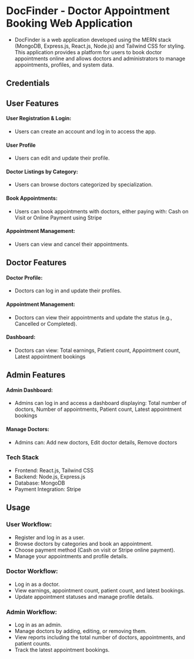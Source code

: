 ﻿# DocFinder - Doctor Appointment Booking Web Application

- DocFinder is a web application developed using the MERN stack (MongoDB, Express.js, React.js, Node.js) and Tailwind CSS for styling. This application provides a platform for users to book doctor appointments online and allows doctors and administrators to manage appointments, profiles, and system data.

## Credentials

## User Features

#### User Registration & Login:

- Users can create an account and log in to access the app.

#### User Profile

- Users can edit and update their profile.

#### Doctor Listings by Category:

- Users can browse doctors categorized by specialization.

#### Book Appointments:

- Users can book appointments with doctors, either paying with: Cash on Visit or Online Payment using Stripe

#### Appointment Management:

- Users can view and cancel their appointments.

## Doctor Features

#### Doctor Profile:

- Doctors can log in and update their profiles.

#### Appointment Management:

- Doctors can view their appointments and update the status (e.g., Cancelled or Completed).

#### Dashboard:

- Doctors can view: Total earnings, Patient count, Appointment count, Latest appointment bookings

## Admin Features

#### Admin Dashboard:

- Admins can log in and access a dashboard displaying: Total number of doctors, Number of appointments, Patient count, Latest appointment bookings

#### Manage Doctors:

- Admins can: Add new doctors, Edit doctor details, Remove doctors

### Tech Stack

- Frontend: React.js, Tailwind CSS
- Backend: Node.js, Express.js
- Database: MongoDB
- Payment Integration: Stripe

## Usage

### User Workflow:

- Register and log in as a user.
- Browse doctors by categories and book an appointment.
- Choose payment method (Cash on visit or Stripe online payment).
- Manage your appointments and profile details.

### Doctor Workflow:

- Log in as a doctor.
- View earnings, appointment count, patient count, and latest bookings.
- Update appointment statuses and manage profile details.

### Admin Workflow:

- Log in as an admin.
- Manage doctors by adding, editing, or removing them.
- View reports including the total number of doctors, appointments, and patient counts.
- Track the latest appointment bookings.

